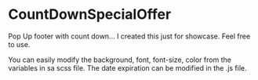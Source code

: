 # CountDownSpecialOffer
Pop Up footer with count down...
I created this just for showcase.
Feel free to use.

You can easily modify the background, font, font-size, color from the variables in sa scss file.
The date expiration can be modified in the .js file.
